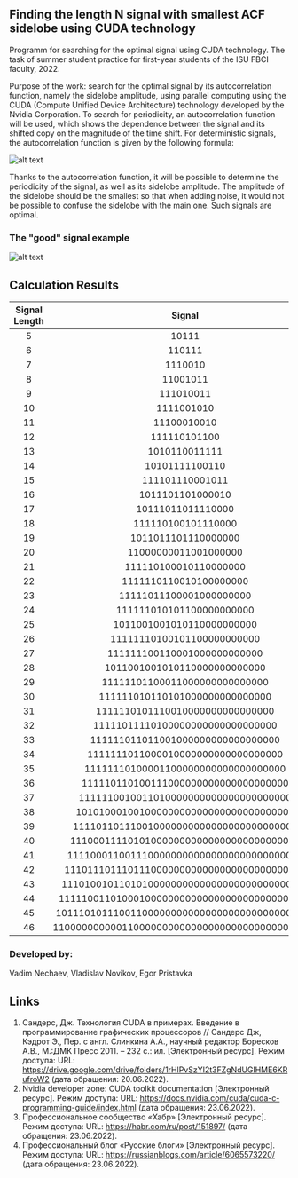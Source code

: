 ## Finding the length N signal with smallest ACF sidelobe using CUDA technology

Programm for searching for the optimal signal using CUDA technology. The task of summer student practice for first-year students of the ISU FBCI faculty, 2022. 

Purpose of the work: search for the optimal signal by its autocorrelation function, namely the sidelobe amplitude, using parallel computing using the CUDA (Compute Unified Device Architecture) technology developed by the Nvidia Corporation.
To search for periodicity, an autocorrelation function will be used, which shows the dependence between the signal and its shifted copy on the magnitude of the time shift. For deterministic signals, the autocorrelation function is given by the following formula:

![alt text](https://github.com/mrglaster/cuda-ACF-calculations/blob/main/images/f1.png?raw=true)

Thanks to the autocorrelation function, it will be possible to determine the periodicity of the signal, as well as its sidelobe amplitude. The amplitude of the sidelobe should be the smallest so that when adding noise, it would not be possible to confuse the sidelobe with the main one. Such signals are optimal.

### The "good" signal example 

![alt text](https://github.com/mrglaster/cuda-ACF-calculations/blob/main/images/f2.png?raw=true)

## Calculation Results 

| Signal Length | Signal                                         | Signal Dec     | ACF | Calculation time (mks) |
|:---------------:|:------------------------------------------------:|:----------------:|:-----:|:------------------------:|
| 5             | 10111                                          | 23             | 1   | 77700                  |
| 6             | 110111                                         | 55             | 2   | 42                     |
| 7             | 1110010                                        | 114            | 1   | 38                     |
| 8             | 11001011                                       | 203            | 2   | 37                     |
| 9             | 111010011                                      | 467            | 2   | 40                     |
| 10            | 1111001010                                     | 970            | 2   | 47                     |
| 11            | 11100010010                                    | 1810           | 1   | 45                     |
| 12            | 111110101100                                   | 4012           | 2   | 54                     |
| 13            | 1010110011111                                  | 5535           | 1   | 63                     |
| 14            | 10101111100110                                 | 11238          | 2   | 102                    |
| 15            | 111101110001011                                | 31627          | 2   | 186                    |
| 16            | 1011101101000010                               | 47939          | 2   | 465                    |
| 17            | 10111011011110000                              | 95984          | 2   | 888                    |
| 18            | 111110100101110000                             | 256371         | 2   | 1801                   |
| 19            | 1011011101110000000                            | 375695         | 2   | 3546                   |
| 20            | 11000000011001000000                           | 788052         | 2   | 7255                   |
| 21            | 111110100010110000000                          | 2049420        | 2   | 14277                  |
| 22            | 1111110110010100000000                         | 4154680        | 3   | 29466                  |
| 23            | 11111011100001000000000                        | 8241842        | 3   | 57578                  |
| 24            | 111111010101100000000000                       | 16603527       | 3   | 114612                 |
| 25            | 1011001001010110000000000                      | 23375843       | 2   | 204651                 |
| 26            | 11111110100101100000000000                     | 66739612       | 3   | 372568                 |
| 27            | 111111100110001000000000000                    | 133371723      | 3   | 721245                 |
| 28            | 1011001001010110000000000000                   | 187006748      | 2   | 1.49172e+06            |
| 29            | 11111101100011000000000000000                  | 531739882      | 3   | 2.95295e+06            |
| 30            | 111111010110101000000000000000                 | 1062899308     | 3   | 6.13721e+06            |
| 31            | 1111110101110010000000000000000                | 2126059873     | 3   | 1.2145e+07             |
| 32            | 11111011110100000000000000000000               | 4224760230     | 3   | 3.14903e+07            |
| 33            | 111111011011001000000000000000000              | 8512697118     | 3   | 8.54967e+07            |
| 34            | 1111111011000010000000000000000000             | 17096972966    | 3   | 1.71062e+08            |
| 35            | 11111110100001100000000000000000000            | 34161844889    | 3   | 3.40751e+08            |
| 36            | 111110110100111000000000000000000000           | 67460226248    | 3   | 6.81486e+08            |
| 37            | 1111110010011010000000000000000000000          | 135617271576   | 3   | 1.36192e+09            |
| 38            | 10101000100100000000000000000000000000         | 180995029262   | 3   | 2.71455e+09            |
| 39            | 111101101110010000000000000000000000000        | 530201777379   | 3   | 5.43187e+09            |
| 40            | 1110001111010100000000000000000000000000       | 978526324872   | 3   | 1.10931e+10            |
| 41            | 11110001100111000000000000000000000000000      | 2075474874957  | 3   | 2.23926e+10            |
| 42            | 111011101110111000000000000000000000000000     | 4104785464139  | 3   | 4.47006e+10            |
| 43            | 1110100101101010000000000000000000000000000    | 8020178802883  | 3   | 8.98576e+10            |
| 44            | 11111001101000100000000000000000000000000000   | 17154872297800 | 3   | 1.79032e+11            |
| 45            | 101110101110011000000000000000000000000000000  | 25688119796594 | 3   | 3.60616e+11            |
| 46            | 1100000000001100000000000000000000000000000000 | 52789931043418 | 3   | 7.18981e+11            |

### Developed by:

Vadim Nechaev,
Vladislav Novikov,
Egor Pristavka


## Links 

1.	Сандерс, Дж. Технология CUDA в примерах. Введение в программирование графических процессоров // Сандерс Дж, Кэдрот Э., Пер. с англ. Слинкина А.А., научный редактор Боресков А.В., М.:ДМК Пресс 2011. – 232 с.: ил. [Электронный ресурс]. Режим доступа: URL: https://drive.google.com/drive/folders/1rHlPvSzYI2t3FZgNdUGlHME6KRufroW2 (дата обращения: 20.06.2022). 
2.	Nvidia developer zone: CUDA toolkit documentation [Электронный ресурс]. Режим доступа: URL: https://docs.nvidia.com/cuda/cuda-c-programming-guide/index.html (дата обращения: 23.06.2022).
3.	Профессиональное сообщество «Хабр» [Электронный ресурс]. Режим доступа: URL: https://habr.com/ru/post/151897/ (дата обращения: 23.06.2022).
4.	Профессиональный блог «Русские блоги» [Электронный ресурс]. Режим доступа: URL: https://russianblogs.com/article/6065573220/ (дата обращения: 23.06.2022).


